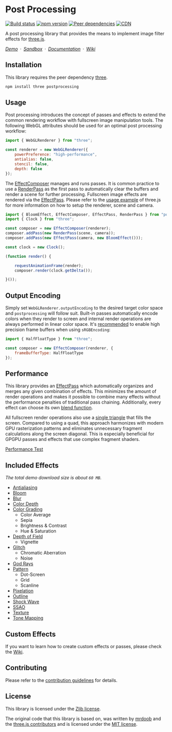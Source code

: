 # Post Processing

[![Build status](https://travis-ci.org/vanruesc/postprocessing.svg?branch=master)](https://travis-ci.org/vanruesc/postprocessing)
[![npm version](https://badgen.net/npm/v/postprocessing?color=green)](https://www.npmjs.com/package/postprocessing)
[![Peer dependencies](https://img.shields.io/david/peer/vanruesc/postprocessing)](https://david-dm.org/vanruesc/postprocessing?type=peer)
[![CDN](https://badgen.net/jsdelivr/hits/npm/postprocessing)](https://www.jsdelivr.com/package/npm/postprocessing)

A post processing library that provides the means to implement image filter effects for [three.js](https://threejs.org/).

*[Demo](https://vanruesc.github.io/postprocessing/public/demo)&ensp;&middot;&ensp;[Sandbox](https://codesandbox.io/s/postprocessing-25rts)&ensp;&middot;&ensp;[Documentation](https://vanruesc.github.io/postprocessing/public/docs)&ensp;&middot;&ensp;[Wiki](https://github.com/vanruesc/postprocessing/wiki)*


## Installation

This library requires the peer dependency [three](https://github.com/mrdoob/three.js/).

```sh
npm install three postprocessing
```


## Usage

Post processing introduces the concept of passes and effects to extend the common rendering workflow with fullscreen image manipulation tools. The following WebGL attributes should be used for an optimal post processing workflow:

```js
import { WebGLRenderer } from "three";

const renderer = new WebGLRenderer({
	powerPreference: "high-performance",
	antialias: false,
	stencil: false,
	depth: false
});
```

The [EffectComposer](https://vanruesc.github.io/postprocessing/public/docs/class/src/core/EffectComposer.js~EffectComposer.html) manages and runs passes. It is common practice to use a [RenderPass](https://vanruesc.github.io/postprocessing/public/docs/class/src/passes/RenderPass.js~RenderPass.html) as the first pass to automatically clear the buffers and render a scene for further processing. Fullscreen image effects are rendered via the [EffectPass](https://vanruesc.github.io/postprocessing/public/docs/class/src/passes/EffectPass.js~EffectPass.html). Please refer to the [usage example](https://github.com/mrdoob/three.js/blob/master/README.md) of three.js for more information on how to setup the renderer, scene and camera.

```js
import { BloomEffect, EffectComposer, EffectPass, RenderPass } from "postprocessing";
import { Clock } from "three";

const composer = new EffectComposer(renderer);
composer.addPass(new RenderPass(scene, camera));
composer.addPass(new EffectPass(camera, new BloomEffect()));

const clock = new Clock();

(function render() {

	requestAnimationFrame(render);
	composer.render(clock.getDelta());

}());
```


## Output Encoding

Simply set `WebGLRenderer.outputEncoding` to the desired target color space and `postprocessing` will follow suit. Built-in passes automatically encode colors when they render to screen and internal render operations are always performed in linear color space. It's [recommended](https://blog.demofox.org/2018/03/10/dont-convert-srgb-u8-to-linear-u8/) to enable high precision frame buffers when using `sRGBEncoding`:

```js
import { HalfFloatType } from "three";

const composer = new EffectComposer(renderer, {
	frameBufferType: HalfFloatType
});
```


## Performance

This library provides an [EffectPass](https://vanruesc.github.io/postprocessing/public/docs/class/src/passes/EffectPass.js~EffectPass.html) which automatically organizes and merges any given combination of effects. This minimizes the amount of render operations and makes it possible to combine many effects without the performance penalties of traditional pass chaining. Additionally, every effect can choose its own [blend function](https://vanruesc.github.io/postprocessing/public/docs/variable/index.html#static-variable-BlendFunction).

All fullscreen render operations also use a [single triangle](https://michaldrobot.com/2014/04/01/gcn-execution-patterns-in-full-screen-passes/) that fills the screen. Compared to using a quad, this approach harmonizes with modern GPU rasterization patterns and eliminates unnecessary fragment calculations along the screen diagonal. This is especially beneficial for GPGPU passes and effects that use complex fragment shaders.

[Performance Test](https://vanruesc.github.io/postprocessing/public/demo/#performance)

## Included Effects

_The total demo download size is about `60 MB`._

 - [Antialiasing](https://vanruesc.github.io/postprocessing/public/demo/#antialiasing)
 - [Bloom](https://vanruesc.github.io/postprocessing/public/demo/#bloom)
 - [Blur](https://vanruesc.github.io/postprocessing/public/demo/#blur)
 - [Color Depth](https://vanruesc.github.io/postprocessing/public/demo/#color-depth)
 - [Color Grading](https://vanruesc.github.io/postprocessing/public/demo/#color-grading)
   - Color Average
   - Sepia
   - Brightness & Contrast
   - Hue & Saturation
 - [Depth of Field](https://vanruesc.github.io/postprocessing/public/demo/#depth-of-field)
   - Vignette
 - [Glitch](https://vanruesc.github.io/postprocessing/public/demo/#glitch)
   - Chromatic Aberration
   - Noise
 - [God Rays](https://vanruesc.github.io/postprocessing/public/demo/#god-rays)
 - [Pattern](https://vanruesc.github.io/postprocessing/public/demo/#pattern)
   - Dot-Screen
   - Grid
   - Scanline
 - [Pixelation](https://vanruesc.github.io/postprocessing/public/demo/#pixelation)
 - [Outline](https://vanruesc.github.io/postprocessing/public/demo/#outline)
 - [Shock Wave](https://vanruesc.github.io/postprocessing/public/demo/#shock-wave)
 - [SSAO](https://vanruesc.github.io/postprocessing/public/demo/#ssao)
 - [Texture](https://vanruesc.github.io/postprocessing/public/demo/#texture)
 - [Tone Mapping](https://vanruesc.github.io/postprocessing/public/demo/#tone-mapping)


## Custom Effects

If you want to learn how to create custom effects or passes, please check the [Wiki](https://github.com/vanruesc/postprocessing/wiki).


## Contributing

Please refer to the [contribution guidelines](https://github.com/vanruesc/postprocessing/blob/master/.github/CONTRIBUTING.md) for details.


## License

This library is licensed under the [Zlib license](https://github.com/vanruesc/postprocessing/blob/master/LICENSE.md).

The original code that this library is based on, was written by [mrdoob](https://mrdoob.com) and the [three.js contributors](https://github.com/mrdoob/three.js/graphs/contributors) and is licensed under the [MIT license](https://github.com/mrdoob/three.js/blob/master/LICENSE).
